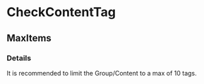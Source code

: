 ﻿---  
uid: Validator_4_10_4  
---

# CheckContentTag

## MaxItems

### Details

It is recommended to limit the Group\/Content to a max of 10 tags.

